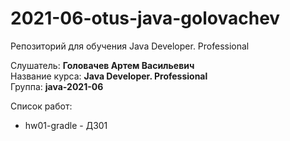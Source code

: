 # 2021-06-otus-java-golovachev  
Репозиторий для обучения Java Developer. Professional  

Слушатель: **Головачев Артем Васильевич**  
Название курса: **Java Developer. Professional**  
Группа: **java-2021-06**  

Список работ:  
- hw01-gradle - ДЗ01  
